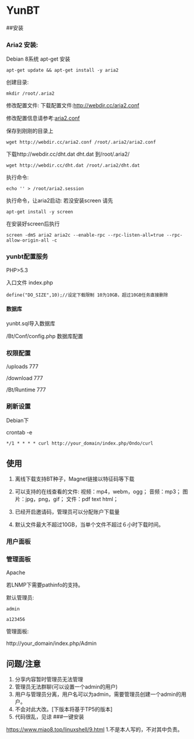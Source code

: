 # YunBT


##安装

### Aria2 安装:

Debian 8系统 apt-get 安装
 
``` 
apt-get update && apt-get install -y aria2 
```

创建目录: 

```
mkdir /root/.aria2 
```

修改配置文件: 下载配置文件:http://webdir.cc/aria2.conf 

修改配置信息请参考:<a href="http://aria2c.com/usage.html">aria2.conf</a>

保存到刚刚的目录上 

```
wget http://webdir.cc/aria2.conf /root/.aria2/aria2.conf
```

下载http://webdir.cc/dht.dat dht.dat 到/root/.aria2/ 
```
wget http://webdir.cc/dht.dat /root/.aria2/dht.dat
```
执行命令: 
```
echo '' > /root/aria2.session 
```
执行命令，让aria2启动: 
若没安装screen 请先
```
apt-get install -y screen 
```

在安装好screen后执行
```
screen -dmS aria2 aria2c --enable-rpc --rpc-listen-all=true --rpc-allow-origin-all -c 
```

### yunbt配置服务 

PHP>5.3

入口文件 index.php

`
define("DO_SIZE",10);//设定下载限制 10为10GB，超过10GB任务直接删除
`


#### 数据库
yunbt.sql导入数据库

/Bt/Conf/config.php 数据库配置

### 权限配置

/uploads 777

/download 777

/Bt/Runtime 777

### 刷新设置

Debian下

crontab -e

```
*/1 * * * * curl http://your_domain/index.php/Ondo/curl
```

## 使用

1. 离线下载支持BT种子，Magnet链接以特征码等下载

2. 可以支持的在线查看的文件:
视频：mp4，webm，ogg；
音频：mp3；
图片：jpg，png，gif；
文件：pdf text html；

3. 已经开启邀请码，管理员可以分配账户下载量

4. 默认文件最大不超过10GB，当单个文件不超过６小时下载时间。

### 用户面板



### 管理面板
Apache

若LNMP下需要pathinfo的支持。 

默认管理员:

```
admin

a123456
```

管理面板:

http://your_domain/index.php/Admin


## 问题/注意

1. 分享内容暂时管理员无法管理
2. 管理员无法群聊(可以设置一个admin的用户)
3. 用户与管理员分离，用户名可以为admin，需要管理员创建一个admin的用户。
4. 不会对此大改。[下版本将基于TP5的版本]
5. 代码很乱，见谅
###一键安装

https://www.miao8.top/linuxshell/9.html
1.不是本人写的，不对其中负责。
